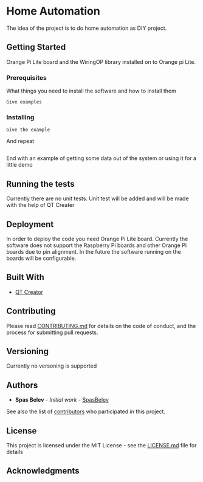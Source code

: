 # Home Automation

The idea of the project is to do home automation as DIY project.

## Getting Started

Orange Pi Lite board and the WiringOP library installed on to Orange pi Lite.

### Prerequisites

What things you need to install the software and how to install them

```
Give examples
```

### Installing



```
Give the example
```

And repeat

```

```

End with an example of getting some data out of the system or using it for a little demo

## Running the tests

Currently there are no unit tests. Unit test will be added and will be made with the help of QT Creater

## Deployment
In order to deploy the code you need Orange Pi Lite board. Currently the software does not support the Raspberry Pi boards and other Orange Pi boards due to pin alignment. In the future the software running on the boards will be configurable.


## Built With

* [QT Creator](https://www.qt.io/)

## Contributing

Please read [CONTRIBUTING.md]() for details on the code of conduct, and the process for submitting pull requests.

## Versioning

Currently no versoning is supported

## Authors

* **Spas Belev** - *Initial work* - [SpasBelev](https://github.com/spasbelev)

See also the list of [contributors]() who participated in this project.

## License

This project is licensed under the MIT License - see the [LICENSE.md](LICENSE.md) file for details

## Acknowledgments



